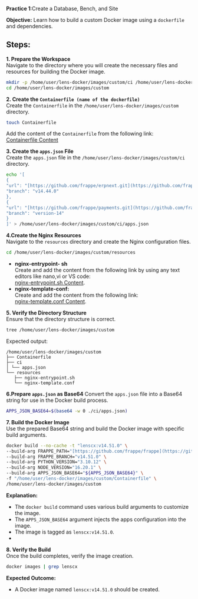 

**Practice 1**:Create a Database, Bench, and Site

**Objective:** Learn how to build a custom Docker image using a `dockerfile` and dependencies.

## Steps:

**1. Prepare the Workspace**  
Navigate to the directory where you will create the necessary files and resources for building the Docker image. 
```bash  
mkdir -p /home/user/lens-docker/images/custom/ci /home/user/lens-docker/images/custom/resources  
cd /home/user/lens-docker/images/custom  
```
**2. Create the `Containerfile (name of the dockerfile)`**  
Create the `Containerfile` in the `/home/user/lens-docker/images/custom` directory. 
```bash  
touch Containerfile  
```
 Add the content of the `Containerfile` from the following link:  
[Containerfile Content](https://github.com/frappe/frappe_docker/blob/main/images/custom/Containerfile)


 **3. Create the `apps.json` File**  
Create the `apps.json` file in the `/home/user/lens-docker/images/custom/ci` directory. 
```bash  
echo '[  
{  
"url": "[https://github.com/frappe/erpnext.git](https://github.com/frappe/erpnext.git)",  
"branch": "v14.44.0"  
},  
{  
"url": "[https://github.com/frappe/payments.git](https://github.com/frappe/payments.git)",  
"branch": "version-14"  
}  
]' > /home/user/lens-docker/images/custom/ci/apps.json  
```
 **4.Create the Nginx Resources**  
Navigate to the `resources` directory and create the Nginx configuration files. 
```bash  
cd /home/user/lens-docker/images/custom/resources  
``` 
- **nginx-entrypoint- sh**  
Create and add the content from the following link by using any text editors like nano,vi or VS code:  
[nginx-entrypoint.sh Content](https://github.com/frappe/frappe_docker/blob/main/resources/nginx-entrypoint.sh).
- **nginx-template-conf:**  
Create and add the content from the following link:  
[nginx-template.conf Content](https://github.com/frappe/frappe_docker/blob/main/resources/nginx-template.conf).

**5. Verify the Directory Structure**  
Ensure that the directory structure is correct. 
```bash  
tree /home/user/lens-docker/images/custom  
```
 Expected output: 
 ```plaintext  
/home/user/lens-docker/images/custom  
├── Containerfile  
├── ci  
│ └── apps.json  
└── resources  
	├── nginx-entrypoint.sh  
	└── nginx-template.conf  
```
 **6.Prepare `apps.json` as Base64** 
Convert the `apps.json` file into a Base64 string for use in the Docker build process. 
```bash  
APPS_JSON_BASE64=$(base64 -w 0 ./ci/apps.json)  
```
**7. Build the Docker Image**  
Use the prepared Base64 string and build the Docker image with specific build arguments. 
```bash  
docker build --no-cache -t "lenscx:v14.51.0" \  
--build-arg FRAPPE_PATH="[https://github.com/frappe/frappe](https://github.com/frappe/frappe)" \  
--build-arg FRAPPE_BRANCH="v14.51.0" \  
--build-arg PYTHON_VERSION="3.10.12" \  
--build-arg NODE_VERSION="16.20.1" \  
--build-arg APPS_JSON_BASE64="${APPS_JSON_BASE64}" \  
-f "/home/user/lens-docker/images/custom/Containerfile" \  
/home/user/lens-docker/images/custom  
``` 
**Explanation:**  
- The `docker build` command uses various build arguments to customize the image.  
- The `APPS_JSON_BASE64` argument injects the apps configuration into the image.  
- The image is tagged as `lenscx:v14.51.0`.
- 
**8. Verify the Build**  
Once the build completes, verify the image creation. 
```bash  
docker images | grep lenscx  
```

**Expected Outcome:**
- A Docker image named `lenscx:v14.51.0` should be created. 
<!--stackedit_data:
eyJoaXN0b3J5IjpbLTYyNzYyNjUyMyw5MjY2NDU1NCwtOTE2OD
c4NTgsLTIwODg3NDY2MTIsLTEyOTQ4NTM5MjIsMjAzNTAwOTUy
MCw0OTc4MTg4MTBdfQ==
-->